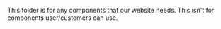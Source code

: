 This folder is for any components that our website needs. This isn't for components user/customers can use.